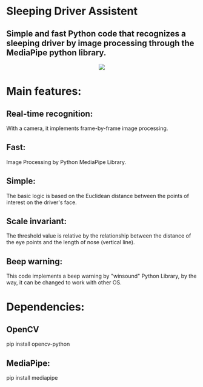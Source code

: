 # Sleeping Driver Assistent
## Simple and fast Python code that recognizes a sleeping driver by image processing through the MediaPipe python library.

<div align="center">
<img src = "https://user-images.githubusercontent.com/90709774/133299772-34338dbf-a6ae-4b3c-af69-343617dc551a.png") />
</div>

# Main features:
## Real-time recognition:
With a camera, it implements frame-by-frame image processing.
## Fast:
Image Processing by Python MediaPipe Library.
## Simple: 
The basic logic is based on the Euclidean distance between the points of interest on the driver's face.
## Scale invariant:
The threshold value is relative by the relationship between the distance of the eye points and the length of nose (vertical line).
## Beep warning:
This code implements a beep warning by "winsound" Python Library, by the way, it can be changed to work with other OS.

# Dependencies:
##   OpenCV
pip install opencv-python
##   MediaPipe: 
pip install mediapipe
